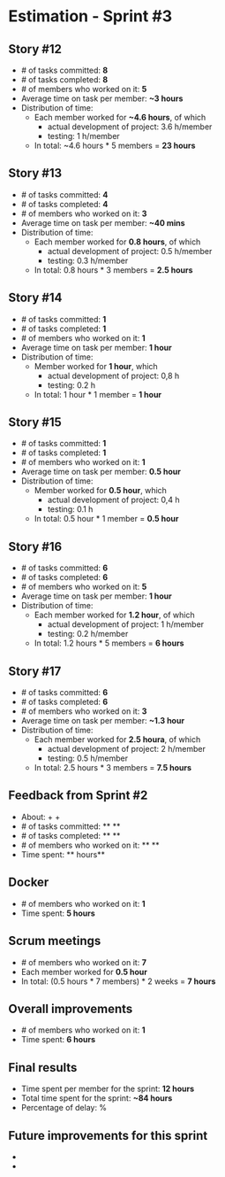 # Estimation - Sprint #3

## Story #12

+ \# of tasks committed: **8**
+ \# of tasks completed: **8**
+ \# of members who worked on it: **5**
+ Average time on task per member: **~3 hours**
+ Distribution of time:
    + Each member worked for **~4.6 hours**, of which  
        + actual development of project: 3.6 h/member 
        + testing: 1 h/member
    + In total: ~4.6 hours * 5 members = **23 hours**

## Story #13

+ \# of tasks committed: **4**
+ \# of tasks completed: **4**
+ \# of members who worked on it: **3**
+ Average time on task per member: **~40 mins**
+ Distribution of time:
    + Each member worked for **0.8 hours**, of which  
        + actual development of project: 0.5 h/member 
        + testing: 0.3 h/member
    + In total: 0.8 hours * 3 members = **2.5 hours**

## Story #14

+ \# of tasks committed: **1**
+ \# of tasks completed: **1**
+ \# of members who worked on it: **1**
+ Average time on task per member: **1 hour**
+ Distribution of time:
    + Member worked for **1 hour**, which  
        + actual development of project: 0,8 h  
        + testing: 0.2 h
    + In total: 1 hour * 1 member = **1 hour**

## Story #15

+ \# of tasks committed: **1**
+ \# of tasks completed: **1**
+ \# of members who worked on it: **1**
+ Average time on task per member: **0.5 hour**
+ Distribution of time:
    + Member worked for **0.5 hour**, which  
        + actual development of project: 0,4 h  
        + testing: 0.1 h
    + In total: 0.5 hour * 1 member = **0.5 hour**

## Story #16

+ \# of tasks committed: **6**
+ \# of tasks completed: **6**
+ \# of members who worked on it: **5**
+ Average time on task per member: **1 hour**
+ Distribution of time:
    + Each member worked for **1.2 hour**, of which  
        + actual development of project: 1 h/member 
        + testing: 0.2 h/member
    + In total: 1.2 hours * 5 members = **6 hours**

## Story #17

+ \# of tasks committed: **6**
+ \# of tasks completed: **6**
+ \# of members who worked on it: **3**
+ Average time on task per member: **~1.3 hour**
+ Distribution of time:
    + Each member worked for **2.5 houra**, of which  
        + actual development of project: 2 h/member 
        + testing: 0.5 h/member
    + In total: 2.5 hours * 3 members = **7.5 hours**

## Feedback from Sprint #2
+ About:
    + 
    + 
+ \# of tasks committed: ** **
+ \# of tasks completed: ** **
+ \# of members who worked on it: ** **
+ Time spent: ** hours**

## Docker
+ \# of members who worked on it: **1**
+ Time spent: **5 hours**

## Scrum meetings
+ \# of members who worked on it: **7**
+ Each member worked for **0.5 hour**
+ In total: (0.5 hours * 7 members) * 2 weeks = **7 hours**

## Overall improvements
+ \# of members who worked on it: **1**
+ Time spent: **6 hours**

## Final results

+ Time spent per member for the sprint: **12 hours**
+ Total time spent for the sprint: **~84 hours**
+ Percentage of delay: %

## Future improvements for this sprint
+ 
+ 